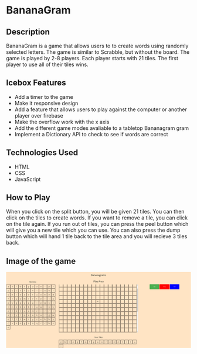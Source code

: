 # BananaGram

## Description

BananaGram is a game that allows users to to create words using randomly selected letters. The game is similar to Scrabble, but without the board. The game is played by 2-8 players. Each player starts with 21 tiles. The first player to use all of their tiles wins.

## Icebox Features

* Add a timer to the game
* Make it responsive design
* Add a feature that allows users to play against the computer or another player over firebase
* Make the overflow work with the x axis
* Add the different game modes avaliable to a tabletop Bananagram gram
* Implement a Dictionary API to check to see if words are correct

## Technologies Used

* HTML
* CSS
* JavaScript

## How to Play

When you click on the split button, you will be given 21 tiles. You can then click on the tiles to create words. If you want to remove a tile, you can click on the tile again. If you run out of tiles, you can press the peel button which will give you a new tile which you can use. You can also press the dump button which will hand 1 tile back to the tile area and you will recieve 3 tiles back.

## Image of the game

![BananaGram](image/game-screen.png)
